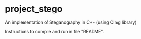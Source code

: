 project_stego
=============

An implementation of Steganography in C++ (using CImg library)

Instructions to compile and run in file "README".
